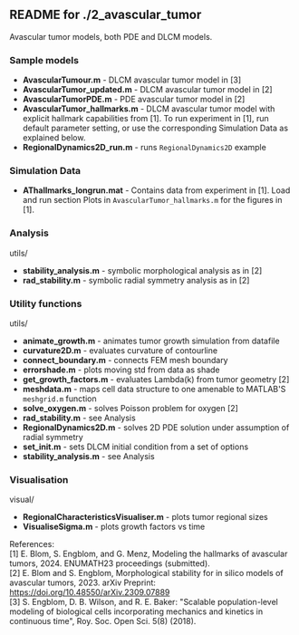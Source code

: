 ## README for ./2_avascular_tumor
Avascular tumor models, both PDE and DLCM models.

### Sample models
* **AvascularTumour.m** - DLCM avascular tumor model in [3]
* **AvascularTumor_updated.m** - DLCM avascular tumor model in [2]
* **AvascularTumorPDE.m** - PDE avascular tumor model in [2]
* **AvascularTumor_hallmarks.m** - DLCM avascular tumor model with explicit 
    hallmark capabilities from [1]. To run experiment in [1], run default 
    parameter setting, or use the corresponding Simulation Data as 
    explained below.
* **RegionalDynamics2D_run.m** - runs `RegionalDynamics2D` example

### Simulation Data
* **AThallmarks_longrun.mat** - Contains data from experiment in [1].
    Load and run section Plots in `AvascularTumor_hallmarks.m` for the
    figures in [1].

### Analysis
utils/
* **stability_analysis.m** - symbolic morphological analysis as in [2]
* **rad_stability.m** - symbolic radial symmetry analysis as in [2]

### Utility functions
utils/
* **animate_growth.m** - animates tumor growth simulation from datafile
* **curvature2D.m** - evaluates curvature of contourline
* **connect_boundary.m** - connects FEM mesh boundary
* **errorshade.m** - plots moving std from data as shade
* **get_growth_factors.m** - evaluates Lambda(k) from tumor geometry [2]
* **meshdata.m** - maps cell data structure to one amenable to MATLAB'S
    `meshgrid.m` function
* **solve_oxygen.m** - solves Poisson problem for oxygen [2]
* **rad_stability.m** - see Analysis
* **RegionalDynamics2D.m** - solves 2D PDE solution under assumption of
    radial symmetry
* **set_init.m** - sets DLCM initial condition from a set of options
* **stability_analysis.m** - see Analysis

### Visualisation
visual/
* **RegionalCharacteristicsVisualiser.m** - plots tumor regional sizes
* **VisualiseSigma.m** - plots growth factors vs time

References: \
  [1] E. Blom, S. Engblom, and G. Menz, Modeling the hallmarks of avascular
      tumors, 2024. ENUMATH23 proceedings (submitted). \
  [2] E. Blom and S. Engblom, Morphological stability for in silico models
      of avascular tumors, 2023. arXiv Preprint:
      https://doi.org/10.48550/arXiv.2309.07889 \
  [3]  S. Engblom, D. B. Wilson, and R. E. Baker: "Scalable
  population-level modeling of biological cells incorporating
  mechanics and kinetics in continuous time", Roy. Soc. Open
  Sci. 5(8) (2018).
